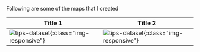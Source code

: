 Following are some of the maps that I created

Title 1 | Title 2
--- | ---
![tips-dataset](/images/maps/.png){:class="img-responsive"} | ![tips-dataset](/images/maps/.png){:class="img-responsive"}
